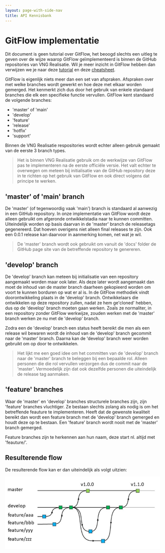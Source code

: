 ```yaml
---
layout: page-with-side-nav
title: API Kennisbank
---
```


# GitFlow implementatie

Dit document is geen tutorial over GitFlow, het beoogd slechts een uitleg te geven over de wijze waarop GitFlow geïmplementeerd is binnen de GitHub repositories van VNG Realisatie. Wil je meer inzicht in GitFlow hebben dan verwijzen we je naar deze [tutorial](https://www.atlassian.com/git/tutorials/comparing-workflows/gitflow-workflow) en deze [cheatsheet](https://danielkummer.github.io/git-flow-cheatsheet/).

GitFlow is eigenlijk niets meer dan een set van afspraken. Afspraken over met welke branches wordt gewerkt en hoe deze met elkaar worden gemerged. Het kenmerkt zich dus door het gebruik van enkele standaard branches die elk een specifieke functie vervullen. GitFlow kent standaard de volgende branches:

* 'master' of 'main'
* 'develop'
* 'feature'
* 'release'
* 'hotfix'
* 'support'

Binnen de VNG Realisatie respositories wordt echter alleen gebruik gemaakt van de eerste 3 branch types. 

> Het is binnen VNG Realisatie gebruik om de werkwijze van GitFlow pas te implementeren na de eerste officiële versie. Het valt echter te overwegen om meteen bij initialisatie van de GitHub repository deze in te richten op het gebruik van GitFlow en ook direct volgens dat principe te werken.
 
## 'master' of 'main' branch 

De 'master' (of tegenwoordig vaak 'main') branch is standaard al aanwezig in een GitHub repository. In onze implementatie van GitFlow wordt deze alleen gebruikt om afgeronde ontwikkelstadia naar te kunnen committen. Uiteindelijk worden op basis daarvan in de 'master' branch de releasetags gegenereerd. Dat hoeven overigens niet alleen final releases te zijn. Ook een 0.0.1 release kan daarvoor in aanmerking komen, net wat je wil.

> De 'master' branch wordt ook gebruikt om vanuit de 'docs' folder de GitHub page site van de betreffende repository te genereren.

## 'develop' branch

De 'develop' branch kan meteen bij initialisatie van een repository aangemaakt worden maar ook later. Als deze later wordt aangemaakt dan moet de inhoud van de master branch daarheen gekopieerd worden om voort te kunnen borduren op wat er al is. In de GitFlow methodiek vindt doorontwikkeling plaats in de 'develop' branch. Ontwikkelaars die ontwikkelen op deze repository zullen, nadat ze hem ge'cloned' hebben, dus op de 'develop' branch moeten gaan werken. Zoals ze normaliter, in een repository zonder GitFlow werkwijze, zouden werken met de 'master' branch werken ze nu met de 'develop' branch.

Zodra een de 'develop' branch een status heeft bereikt die men als een release wil bewaren wordt de inhoud van de 'develop' branch gecommit naar de 'master' branch. Daarna kan de 'develop' branch weer worden gebruikt om op door te ontwikkelen.

> Het lijkt me een goed idee om het committen van de 'develop' branch naar de 'master' branch te beleggen bij een bepaalde rol. Alleen personen die die rol vervullen verzorgen dus de commit naar de 'master'. Vermoedelijk zijn dat ook dezelfde personen die uiteindelijk de release tag aanmaken.

## 'feature' branches

Waar de 'master' en 'develop' branches structurele branches zijn, zijn 'feature' branches vluchtiger. Ze bestaan slechts zolang als nodig is om het betreffende feauture te implementeren. Heeft dat de gewenste kwaliteit bereikt dan wordt een feature branch met de 'develop' branch gemerged en houdt deze op te bestaan. Een 'feature' branch wordt nooit met de 'master' branch gemerged.

Feature branches zijn te herkennen aan hun naam, deze start nl. altijd met 'feauture/'.

## Resulterende flow

De resulterende flow kan er dan uiteindelijk als volgt uitzien:

![Voorbeeld GitFlow workflow](https://github.com/VNG-Realisatie/API-Kennisbank/blob/master/GitFlow/GitFlow-workflow.jpg)
